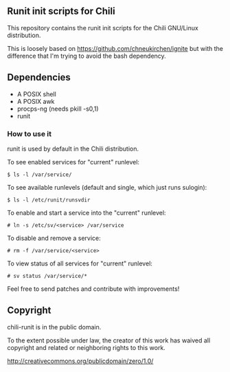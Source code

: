 ## Runit init scripts for Chili

This repository contains the runit init scripts for the Chili GNU/Linux distribution.

This is loosely based on https://github.com/chneukirchen/ignite but with the
difference that I'm trying to avoid the bash dependency.

## Dependencies

- A POSIX shell
- A POSIX awk
- procps-ng (needs pkill -s0,1)
- runit

### How to use it

runit is used by default in the Chili distribution.

To see enabled services for "current" runlevel:

    $ ls -l /var/service/

To see available runlevels (default and single, which just runs sulogin):

    $ ls -l /etc/runit/runsvdir

To enable and start a service into the "current" runlevel:

    # ln -s /etc/sv/<service> /var/service

To disable and remove a service:

    # rm -f /var/service/<service>

To view status of all services for "current" runlevel:

    # sv status /var/service/*
    
Feel free to send patches and contribute with improvements!

## Copyright

chili-runit is in the public domain.

To the extent possible under law, the creator of this work has waived
all copyright and related or neighboring rights to this work.

http://creativecommons.org/publicdomain/zero/1.0/
